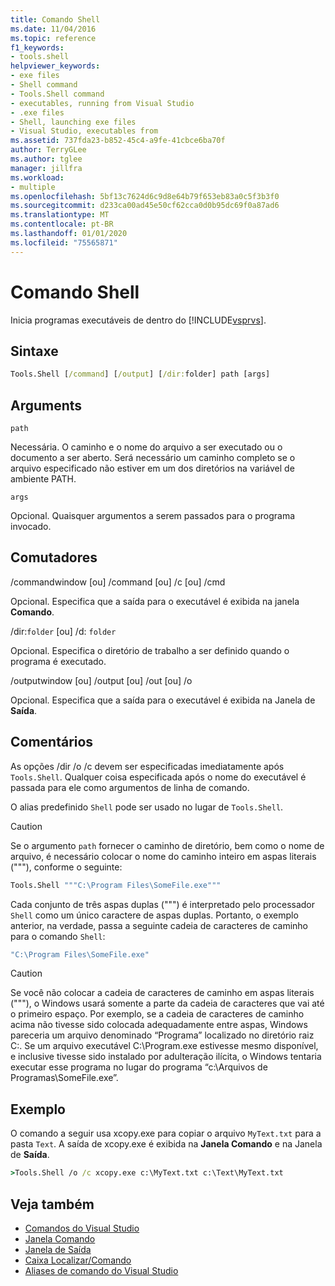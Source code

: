 ```yaml
---
title: Comando Shell
ms.date: 11/04/2016
ms.topic: reference
f1_keywords:
- tools.shell
helpviewer_keywords:
- exe files
- Shell command
- Tools.Shell command
- executables, running from Visual Studio
- .exe files
- Shell, launching exe files
- Visual Studio, executables from
ms.assetid: 737fda23-b852-45c4-a9fe-41cbce6ba70f
author: TerryGLee
ms.author: tglee
manager: jillfra
ms.workload:
- multiple
ms.openlocfilehash: 5bf13c7624d6c9d8e64b79f653eb83a0c5f3b3f0
ms.sourcegitcommit: d233ca00ad45e50cf62cca0d0b95dc69f0a87ad6
ms.translationtype: MT
ms.contentlocale: pt-BR
ms.lasthandoff: 01/01/2020
ms.locfileid: "75565871"
---
```

# <a name="shell-command"></a>Comando Shell
Inicia programas executáveis de dentro do [!INCLUDE[vsprvs](../../code-quality/includes/vsprvs_md.md)].

## <a name="syntax"></a>Sintaxe

```cmd
Tools.Shell [/command] [/output] [/dir:folder] path [args]
```

## <a name="arguments"></a>Arguments
`path`

Necessária. O caminho e o nome do arquivo a ser executado ou o documento a ser aberto. Será necessário um caminho completo se o arquivo especificado não estiver em um dos diretórios na variável de ambiente PATH.

`args`

Opcional. Quaisquer argumentos a serem passados para o programa invocado.

## <a name="switches"></a>Comutadores
/commandwindow [ou] /command [ou] /c [ou] /cmd

Opcional. Especifica que a saída para o executável é exibida na janela **Comando**.

/dir:`folder` [ou] /d: `folder`

Opcional. Especifica o diretório de trabalho a ser definido quando o programa é executado.

/outputwindow [ou] /output [ou] /out [ou] /o

Opcional. Especifica que a saída para o executável é exibida na Janela de **Saída**.

## <a name="remarks"></a>Comentários
As opções /dir /o /c devem ser especificadas imediatamente após `Tools.Shell`. Qualquer coisa especificada após o nome do executável é passada para ele como argumentos de linha de comando.

O alias predefinido `Shell` pode ser usado no lugar de `Tools.Shell`.

> [!CAUTION]
> Se o argumento `path` fornecer o caminho de diretório, bem como o nome de arquivo, é necessário colocar o nome do caminho inteiro em aspas literais ("""), conforme o seguinte:

```cmd
Tools.Shell """C:\Program Files\SomeFile.exe"""
```

Cada conjunto de três aspas duplas (""") é interpretado pelo processador `Shell` como um único caractere de aspas duplas. Portanto, o exemplo anterior, na verdade, passa a seguinte cadeia de caracteres de caminho para o comando `Shell`:

```cmd
"C:\Program Files\SomeFile.exe"
```

> [!CAUTION]
> Se você não colocar a cadeia de caracteres de caminho em aspas literais ("""), o Windows usará somente a parte da cadeia de caracteres que vai até o primeiro espaço. Por exemplo, se a cadeia de caracteres de caminho acima não tivesse sido colocada adequadamente entre aspas, Windows pareceria um arquivo denominado “Programa” localizado no diretório raiz C:\. Se um arquivo executável C:\Program.exe estivesse mesmo disponível, e inclusive tivesse sido instalado por adulteração ilícita, o Windows tentaria executar esse programa no lugar do programa “c:\Arquivos de Programas\SomeFile.exe”.

## <a name="example"></a>Exemplo
O comando a seguir usa xcopy.exe para copiar o arquivo `MyText.txt` para a pasta `Text`. A saída de xcopy.exe é exibida na **Janela Comando** e na Janela de **Saída**.

```cmd
>Tools.Shell /o /c xcopy.exe c:\MyText.txt c:\Text\MyText.txt
```

## <a name="see-also"></a>Veja também

- [Comandos do Visual Studio](../../ide/reference/visual-studio-commands.md)
- [Janela Comando](../../ide/reference/command-window.md)
- [Janela de Saída](../../ide/reference/output-window.md)
- [Caixa Localizar/Comando](../../ide/find-command-box.md)
- [Aliases de comando do Visual Studio](../../ide/reference/visual-studio-command-aliases.md)

